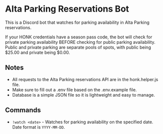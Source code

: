 # Alta Parking Reservations Bot

This is a Discord bot that watches for parking availability in Alta Parking reservations.

If your HONK credentials have a season pass code, the bot will check for private parking availability BEFORE checking for public parking availability.
Public and private parking are separate pools of spots, with public being $25.00 and private being $0.00.

## Notes
- All requests to the Alta Parking reservations API are in the honk.helper.js file.
- Make sure to fill out a .env file based on the .env.example file.
- Database is a simple JSON file so it is lightweight and easy to manage.

## Commands

- `!watch <date>` - Watches for parking availability on the specified date. Date format is `YYYY-MM-DD`.